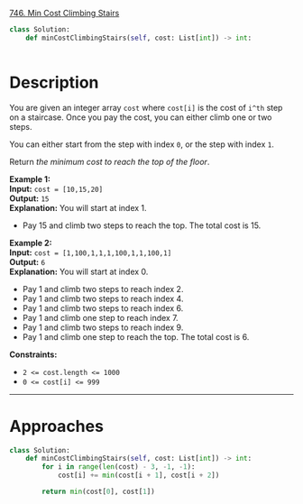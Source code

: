 [746. Min Cost Climbing Stairs](https://leetcode.com/problems/min-cost-climbing-stairs/)

```python
class Solution:
    def minCostClimbingStairs(self, cost: List[int]) -> int:
        
```

# Description
You are given an integer array `cost` where `cost[i]` is the cost of `i^th` step on a staircase. Once you pay the cost, you can either climb one or two steps.

You can either start from the step with index `0`, or the step with index `1`.

Return _the minimum cost to reach the top of the floor_.

**Example 1:**  
**Input:** `cost = [10,15,20]`  
**Output:** `15`  
**Explanation:** You will start at index 1.  
- Pay 15 and climb two steps to reach the top.
The total cost is 15.

**Example 2:**  
**Input:** `cost = [1,100,1,1,1,100,1,1,100,1]`  
**Output:** `6`  
**Explanation:** You will start at index 0.  
- Pay 1 and climb two steps to reach index 2.
- Pay 1 and climb two steps to reach index 4.
- Pay 1 and climb two steps to reach index 6.
- Pay 1 and climb one step to reach index 7.
- Pay 1 and climb two steps to reach index 9.
- Pay 1 and climb one step to reach the top.
The total cost is 6.

**Constraints:**
- `2 <= cost.length <= 1000`
- `0 <= cost[i] <= 999`

---


# Approaches

```python
class Solution:
    def minCostClimbingStairs(self, cost: List[int]) -> int:
        for i in range(len(cost) - 3, -1, -1):
            cost[i] += min(cost[i + 1], cost[i + 2])

        return min(cost[0], cost[1])

```